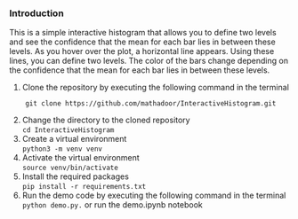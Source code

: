 ### Introduction

This is a simple interactive histogram that allows you to define two levels and see the
confidence that the mean for each bar lies in between these levels. As you hover over the 
plot, a horizontal line appears. Using these lines, you can define two levels. The color 
of the bars change depending on the confidence that the mean for each bar lies in between 
these levels.  

1. Clone the repository by executing the following command in the terminal  
```git clone
    git clone https://github.com/mathadoor/InteractiveHistogram.git
```
2. Change the directory to the cloned repository  
```cd InteractiveHistogram```
3. Create a virtual environment  
```python3 -m venv venv```
4. Activate the virtual environment  
```source venv/bin/activate```
5. Install the required packages  
```pip install -r requirements.txt```
6. Run the demo code by executing the following command in the terminal   
```python demo.py.``` or run the demo.ipynb notebook

